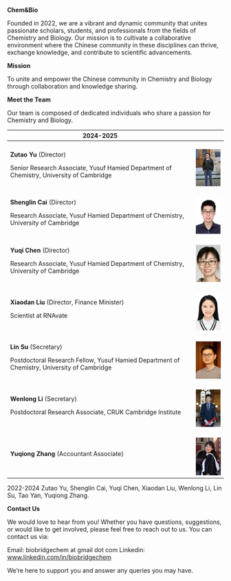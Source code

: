 ﻿
**Chem&Bio** 

Founded in 2022, we are a vibrant and dynamic community that unites passionate scholars, students, and professionals from the fields of Chemistry and Biology. Our mission is to cultivate a collaborative environment where the Chinese community in these disciplines can thrive, exchange knowledge, and contribute to scientific advancements.

**Mission**

To unite and empower the Chinese community in Chemistry and Biology through collaboration and knowledge sharing.

**Meet the Team**

Our team is composed of dedicated individuals who share a passion for Chemistry and Biology.

|2024-2025|                                              |
|----------------|----------------------------------------------|
|<p></p><p>**Zutao Yu** (Director)</p><p>Senior Research Associate, Yusuf Hamied Department of Chemistry, University of Cambridge</p><p></p>| <br>![zutao](Aspose.Words.600e1816-aab6-4441-b88a-432846f77655.001.png)|
|<p></p><p>**Shenglin Cai** (Director)</p><p>Research Associate, Yusuf Hamied Department of Chemistry, University of Cambridge</p><p></p>| <br>![shenglin](Aspose.Words.600e1816-aab6-4441-b88a-432846f77655.002.png)|
|<p></p><p>**Yuqi Chen** (Director)</p><p>Research Associate, Yusuf Hamied Department of Chemistry, University of Cambridge</p><p></p>| <br>![yuqi](Aspose.Words.600e1816-aab6-4441-b88a-432846f77655.003.png)|
|<p></p><p>**Xiaodan Liu** (Director, Finance Minister)</p><p>Scientist at RNAvate</p><p></p>| <br>![xiaodan](Aspose.Words.600e1816-aab6-4441-b88a-432846f77655.004.jpeg)|
|<p></p><p>**Lin Su** (Secretary)</p><p>Postdoctoral Research Fellow, Yusuf Hamied Department of Chemistry, University of Cambridge</p><p></p>| <br>![Lin](Aspose.Words.600e1816-aab6-4441-b88a-432846f77655.005.jpeg)|
|<p></p><p>**Wenlong Li** (Secretary)</p><p>Postdoctoral Research Associate, CRUK Cambridge Institute</p>| <br>![wenlong](Aspose.Words.600e1816-aab6-4441-b88a-432846f77655.006.png)|
|<p></p><p>**Yuqiong Zhang** (Accountant Associate)</p><p></p><p></p><p></p>| <br>![yuqiong](Aspose.Words.600e1816-aab6-4441-b88a-432846f77655.007.jpeg)|

2022-2024
Zutao Yu, Shenglin Cai, Yuqi Chen, Xiaodan Liu, Wenlong Li, Lin Su, Tao Yan, Yuqiong Zhang.

**Contact Us**

We would love to hear from you! Whether you have questions, suggestions, or would like to get involved, please feel free to reach out to us. 
You can contact us via:

Email: biobridgechem at gmail dot com
Linkedin: www.linkedin.com/in/biobridgechem

We’re here to support you and answer any queries you may have.
